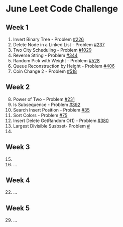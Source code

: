 # June Leet Code Challenge

## Week 1
   1. Invert Binary Tree - Problem [#226](https://leetcode.com/problems/invert-binary-tree/)
   2. Delete Node in a Linked List - Problem [#237](https://leetcode.com/problems/delete-node-in-a-linked-list/)
   3. Two City Scheduling - Problem [#1029](https://leetcode.com/problems/two-city-scheduling/)
   4. Reverse String - Problem [#344](https://leetcode.com/problems/reverse-string/)
   5. Random Pick with Weight - Problem [#528](https://leetcode.com/problems/random-pick-with-weight/)
   6. Queue Reconstruction by Height - Problem [#406](https://leetcode.com/problems/queue-reconstruction-by-height/)
   7. Coin Change 2 - Problem [#518](https://leetcode.com/problems/coin-change-2/)

## Week 2
  8. Power of Two - Problem [#231](https://leetcode.com/problems/power-of-two/)
  9. Is Subsequence - Problem [#392](https://leetcode.com/problems/is-subsequence/)
  10. Search Insert Position - Problem [#35](https://leetcode.com/problems/search-insert-position/)
  11. Sort Colors - Problem [#75](https://leetcode.com/problems/sort-colors/)
  12. Insert Delete GetRandom O(1) - Problem [#380](https://leetcode.com/problems/insert-delete-getrandom-o1/)
  13. Largest Divisible Susbset- Problem [#](https://leetcode.com/problems/largest-divisible-subset/)
  14. 

## Week 3
  15. 
  16. ...
  
## Week 4
  22. ...
  
## Week 5
  29. ...
